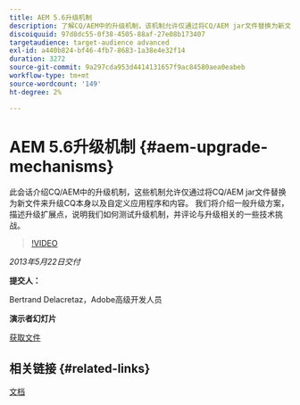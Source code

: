 ```yaml
---
title: AEM 5.6升级机制
description: 了解CQ/AEM中的升级机制，该机制允许仅通过将CQ/AEM jar文件替换为新文件来升级CQ本身以及自定义应用程序和内容。 我们将介绍一般升级方案，描述升级扩展点，说明我们如何测试升级机制，并评论与升级相关的一些技术挑战。
discoiquuid: 97d8dc55-0f38-4505-88af-27e08b173407
targetaudience: target-audience advanced
exl-id: a440b824-bf46-4fb7-8683-1a38e4e32f14
duration: 3272
source-git-commit: 9a297cda953d4414131657f9ac84580aea0eabeb
workflow-type: tm+mt
source-wordcount: '149'
ht-degree: 2%

---
```


# AEM 5.6升级机制 {#aem-upgrade-mechanisms}

此会话介绍CQ/AEM中的升级机制，这些机制允许仅通过将CQ/AEM jar文件替换为新文件来升级CQ本身以及自定义应用程序和内容。 我们将介绍一般升级方案，描述升级扩展点，说明我们如何测试升级机制，并评论与升级相关的一些技术挑战。

>[!VIDEO](https://video.tv.adobe.com/v/19576/?quality=9)

*2013年5月22日交付*

**提交人：**

Bertrand Delacretaz，Adobe高级开发人员

**演示者幻灯片**

[获取文件](assets/cqgems-bdelacretaz-cq-upgrades-2013-05-22.pdf)

## 相关链接 {#related-links}

[文档](https://docs.adobe.com/docs/en/cq/current/deploying/upgrading.html)

<!--
[Get back to the Overview](https://helpx.adobe.com/experience-manager/kt/eseminars/gems/aem-index.html)
-->
